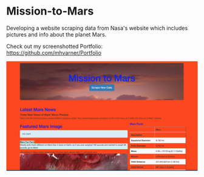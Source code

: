 # Mission-to-Mars
Developing a website scraping data from Nasa's website which includes pictures and info about the planet Mars.

Check out my screenshotted Portfolio: https://github.com/mhvarner/Portfolio

![Screenshot](screencapture1.png)
